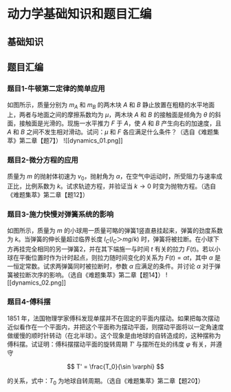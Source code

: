 # 动力学基础知识和题目汇编
## 基础知识
## 题目汇编
### 题目1-牛顿第二定律的简单应用
如图所示，质量分别为 $m_A$ 和 $m_B$ 的两木块 $A$ 和 $B$ 静止放置在粗糙的水平地面上，两者与地面之间的摩擦系数均为 $\mu$，两木块 $A$ 和 $B$ 的接触面是倾角为 $\theta$ 的斜面，接触面是光滑的。现施一水平推力 $F$ 于 $A$，使 $A$ 和 $B$ 产生向右的加速度，且 $A$ 和 $B$ 之间不发生相对滑动。试问：$\mu$ 和 $F$ 各应满足什么条件？（选自《难题集萃》第二章【题7】）
![[dynamics_01.png]]

### 题目2-微分方程的应用
质量为 $m$ 的抛射体初速为 $v_0$，抛射角为 $\alpha$，在空气中运动时，所受阻力与速率成正比，比例系数为 $k$。试求轨迹方程，并验证当 $k\rightarrow0$ 时变为抛物方程。（选自《难题集萃》第二章【题12】）

### 题目3-施力快慢对弹簧系统的影响
如图所示，质量为 $m$ 的小球用一质量可略的弹簧1竖直悬挂起来，弹簧的劲度系数为 $k$。当弹簧的伸长量超过临界长度 $l_C(l_C＞mg/k)$ 时，弹簧将被拉断。在小球下方再挂完全相同的另一弹簧2，并在其下端施一与时间 $t$ 有关的拉力 $F(t)$。若以小球在平衡位置时作为计时起点，则拉力随时间变化的关系为 $F(t)=\alpha t$，其中 $\alpha$ 是一恒定常数。试求两弹簧同时被拉断时，参数 $\alpha$ 应满足的条件。并讨论 $\alpha$ 对于弹簧被拉断次序的影响。（选自《难题集萃》第二章【题14】）
![[dynamics_02.png]]

### 题目4-傅科摆
1851 年，法国物理学家傅科发现单摆并不在固定的平面内摆动。如果把每次摆动近似看作在一个平面内，并把这个平面称为摆动平面，则摆动平面将以一定角速度做缓慢的顺时针转动（在北半球）。这个现象是由地球的自转造成的，这种摆称为傅科摆。试证明：傅科摆摆动平面的旋转周期 $T'$ 与摆所在处的纬度 $\varphi$ 有关，并遵守

$$
T' = \frac{T_0}{\sin \varphi}
$$

的关系，式中：$T_0$ 为地球自转周期。（选自《难题集萃》第二章【题20】）